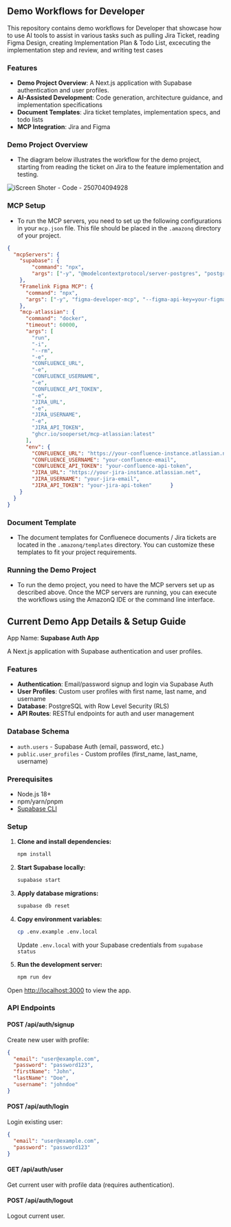 ## Demo Workflows for Developer
This repository contains demo workflows for Developer that showcase how to use AI tools to assist in various tasks such as pulling Jira Ticket, reading Figma Design, creating Implementation Plan & Todo List, excecuting the implementation step and review, and writing test cases

### Features
- **Demo Project Overview**: A Next.js application with Supabase authentication and user profiles.
- **AI-Assisted Development**: Code generation, architecture guidance, and implementation specifications
- **Document Templates**: Jira ticket templates, implementation specs, and todo lists
- **MCP Integration**: Jira and Figma

### Demo Project Overview
- The diagram below illustrates the workflow for the demo project, starting from reading the ticket on Jira to the feature implementation and testing.
  
![iScreen Shoter - Code - 250704094928](https://github.com/user-attachments/assets/e7c627fd-892c-4a90-9d13-e917639807e7)

### MCP Setup
- To run the MCP servers, you need to set up the following configurations in your `mcp.json` file. This file should be placed in the `.amazonq` directory of your project.

```json
{
  "mcpServers": {
    "supabase": {
        "command": "npx",
        "args": ["-y", "@modelcontextprotocol/server-postgres", "postgresql://postgres:postgres@127.0.0.1:54322/postgres"]
    },
    "Framelink Figma MCP": {
      "command": "npx",
      "args": ["-y", "figma-developer-mcp", "--figma-api-key=your-figma-api-key", "--stdio"]
    },
    "mcp-atlassian": {
      "command": "docker",
      "timeout": 60000,
      "args": [
        "run",
        "-i",
        "--rm",
        "-e",
        "CONFLUENCE_URL",
        "-e",
        "CONFLUENCE_USERNAME",
        "-e",
        "CONFLUENCE_API_TOKEN",
        "-e",
        "JIRA_URL",
        "-e",
        "JIRA_USERNAME",
        "-e",
        "JIRA_API_TOKEN",
        "ghcr.io/sooperset/mcp-atlassian:latest"
      ],
      "env": {
        "CONFLUENCE_URL": "https://your-confluence-instance.atlassian.net",
        "CONFLUENCE_USERNAME": "your-confluence-email",
        "CONFLUENCE_API_TOKEN": "your-confluence-api-token",
        "JIRA_URL": "https://your-jira-instance.atlassian.net", 
        "JIRA_USERNAME": "your-jira-email",
        "JIRA_API_TOKEN": "your-jira-api-token"      }
    }
  }
}
```

### Document Template
- The document templates for Confluenece documents / Jira tickets are located in the `.amazonq/templates` directory. You can customize these templates to fit your project requirements.

### Running the Demo Project
- To run the demo project, you need to have the MCP servers set up as described above. Once the MCP servers are running, you can execute the workflows using the AmazonQ IDE or the command line interface.

## Current Demo App Details & Setup Guide

App Name: **Supabase Auth App**

A Next.js application with Supabase authentication and user profiles.

### Features

- **Authentication**: Email/password signup and login via Supabase Auth
- **User Profiles**: Custom user profiles with first name, last name, and username
- **Database**: PostgreSQL with Row Level Security (RLS)
- **API Routes**: RESTful endpoints for auth and user management

### Database Schema

- `auth.users` - Supabase Auth (email, password, etc.)
- `public.user_profiles` - Custom profiles (first_name, last_name, username)

### Prerequisites

- Node.js 18+ 
- npm/yarn/pnpm
- [Supabase CLI](https://supabase.com/docs/guides/cli/getting-started)

### Setup

1. **Clone and install dependencies:**
   ```bash
   npm install
   ```

2. **Start Supabase locally:**
   ```bash
   supabase start
   ```

3. **Apply database migrations:**
   ```bash
   supabase db reset
   ```

4. **Copy environment variables:**
   ```bash
   cp .env.example .env.local
   ```
   Update `.env.local` with your Supabase credentials from `supabase status`

5. **Run the development server:**
   ```bash
   npm run dev
   ```

Open [http://localhost:3000](http://localhost:3000) to view the app.

### API Endpoints

#### POST /api/auth/signup
Create new user with profile:
```json
{
  "email": "user@example.com",
  "password": "password123",
  "firstName": "John",
  "lastName": "Doe",
  "username": "johndoe"
}
```

#### POST /api/auth/login
Login existing user:
```json
{
  "email": "user@example.com",
  "password": "password123"
}
```

#### GET /api/auth/user
Get current user with profile data (requires authentication).

#### POST /api/auth/logout
Logout current user.



